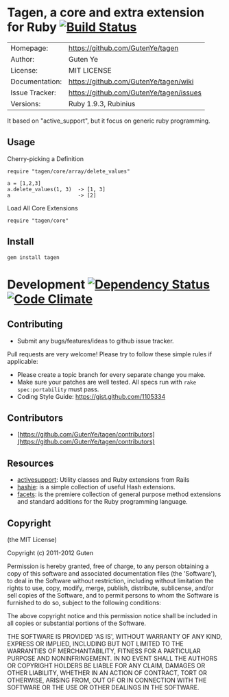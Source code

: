 # Tagen, a core and extra extension for Ruby [![Build Status](https://secure.travis-ci.org/GutenYe/tagen.png)](http://travis-ci.org/GutenYe/tagen)

|                |                                         |
|----------------|-----------------------------------------|
| Homepage:      | https://github.com/GutenYe/tagen        |
| Author:	       | Guten Ye                                |
| License:       | MIT LICENSE                             |
| Documentation: | https://github.com/GutenYe/tagen/wiki   |
| Issue Tracker: | https://github.com/GutenYe/tagen/issues |
| Versions:      | Ruby 1.9.3, Rubinius                    |

It based on "active_support", but it focus on generic ruby programming.

Usage
-----

Cherry-picking a Definition

	require "tagen/core/array/delete_values"

	a = [1,2,3]
	a.delete_values(1, 3)  -> [1, 3]
	a                      -> [2]

Load All Core Extensions

	require "tagen/core"

Install
----------

	gem install tagen

Development [![Dependency Status](https://gemnasium.com/GutenYe/tagen.png?branch=master)](https://gemnasium.com/GutenYe/tagen) [![Code Climate](https://codeclimate.com/badge.png)](https://codeclimate.com/github/GutenYe/tagen)
===========

Contributing
-------------

* Submit any bugs/features/ideas to github issue tracker.

Pull requests are very welcome! Please try to follow these simple rules if applicable:

* Please create a topic branch for every separate change you make.
* Make sure your patches are well tested. All specs run with `rake spec:portability` must pass.
* Coding Style Guide: https://gist.github.com/1105334

Contributors
------------

* [https://github.com/GutenYe/tagen/contributors](https://github.com/GutenYe/tagen/contributors)

Resources
---------

* [activesupport](https://github.com/rails/rails/tree/master/activesupport): Utility classes and Ruby extensions from Rails
* [hashie](https://github.com/intridea/hashie): is a simple collection of useful Hash extensions.
* [facets](https://github.com/rubyworks/facets): is the premiere collection of general purpose method extensions and standard additions for the Ruby programming language.

Copyright
---------

(the MIT License)

Copyright (c) 2011-2012 Guten

Permission is hereby granted, free of charge, to any person obtaining a copy of this software and associated documentation files (the 'Software'), to deal in the Software without restriction, including without limitation the rights to use, copy, modify, merge, publish, distribute, sublicense, and/or sell copies of the Software, and to permit persons to whom the Software is furnished to do so, subject to the following conditions:

The above copyright notice and this permission notice shall be included in all copies or substantial portions of the Software.

THE SOFTWARE IS PROVIDED 'AS IS', WITHOUT WARRANTY OF ANY KIND, EXPRESS OR IMPLIED, INCLUDING BUT NOT LIMITED TO THE WARRANTIES OF MERCHANTABILITY, FITNESS FOR A PARTICULAR PURPOSE AND NONINFRINGEMENT.  IN NO EVENT SHALL THE AUTHORS OR COPYRIGHT HOLDERS BE LIABLE FOR ANY CLAIM, DAMAGES OR OTHER LIABILITY, WHETHER IN AN ACTION OF CONTRACT, TORT OR OTHERWISE, ARISING FROM, OUT OF OR IN CONNECTION WITH THE SOFTWARE OR THE USE OR OTHER DEALINGS IN THE SOFTWARE.
